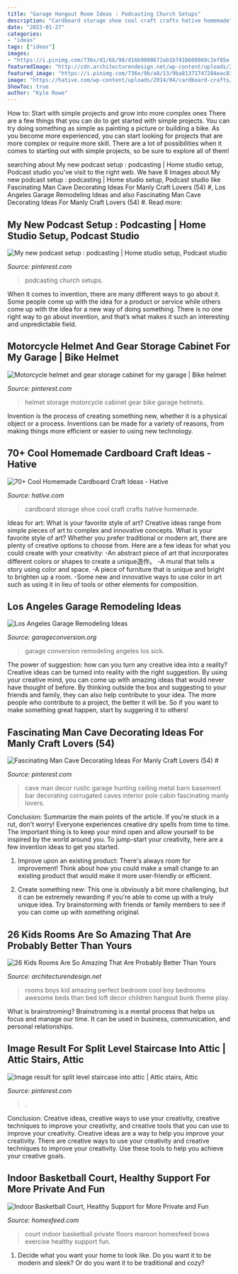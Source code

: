 ```yaml
---
title: "Garage Hangout Room Ideas : Podcasting Church Setups"
description: "Cardboard storage shoe cool craft crafts hative homemade"
date: "2023-01-27"
categories:
- "ideas"
tags: ["ideas"]
images:
- "https://i.pinimg.com/736x/d1/6b/98/d16b9800672ab1b741b608869c2ef85e.jpg"
featuredImage: "http://cdn.architecturendesign.net/wp-content/uploads/2014/09/kid-rooms-13.jpg"
featured_image: "https://i.pinimg.com/736x/9b/a8/13/9ba81371747284eac8342d3a6f8cab77.jpg"
image: "https://hative.com/wp-content/uploads/2014/04/cardboard-crafts/13-cardboard-shoe-storage.jpg"
ShowToc: true
author: "Kyle Rowe"
---
```



How to: Start with simple projects and grow into more complex ones
There are a few things that you can do to get started with simple projects. You can try doing something as simple as painting a picture or building a bike. As you become more experienced, you can start looking for projects that are more complex or require more skill. There are a lot of possibilities when it comes to starting out with simple projects, so be sure to explore all of them!

	

		
searching about My new podcast setup : podcasting | Home studio setup, Podcast studio you've visit to the right web. We have 8 Images about My new podcast setup : podcasting | Home studio setup, Podcast studio like Fascinating Man Cave Decorating Ideas For Manly Craft Lovers (54) #, Los Angeles Garage Remodeling Ideas and also Fascinating Man Cave Decorating Ideas For Manly Craft Lovers (54) #. Read more:
		
    
## My New Podcast Setup : Podcasting | Home Studio Setup, Podcast Studio

<img loading=lazy src="https://i.pinimg.com/736x/d1/6b/98/d16b9800672ab1b741b608869c2ef85e.jpg" onerror="this.onerror=null;this.src='https://tse2.mm.bing.net/th?id=OIP.OlN9PoNwHpvm_RK7rvyX3AHaJ3&amp;pid=15.1';" alt="My new podcast setup : podcasting | Home studio setup, Podcast studio">

_Source: pinterest.com_

>podcasting church setups. 

	

When it comes to invention, there are many different ways to go about it. Some people come up with the idea for a product or service while others come up with the idea for a new way of doing something. There is no one right way to go about invention, and that’s what makes it such an interesting and unpredictable field.

    
## Motorcycle Helmet And Gear Storage Cabinet For My Garage | Bike Helmet

<img loading=lazy src="https://i.pinimg.com/736x/2c/55/d8/2c55d89e9d5f4e234ff5e1c7525d9938.jpg" onerror="this.onerror=null;this.src='https://tse3.mm.bing.net/th?id=OIP.Q2N44tCTOqRpWIKJfZEWeQHaJ3&amp;pid=15.1';" alt="Motorcycle helmet and gear storage cabinet for my garage | Bike helmet">

_Source: pinterest.com_

>helmet storage motorcycle cabinet gear bike garage helmets. 

	

Invention is the process of creating something new, whether it is a physical object or a process. Inventions can be made for a variety of reasons, from making things more efficient or easier to using new technology. 

    
## 70+ Cool Homemade Cardboard Craft Ideas - Hative

<img loading=lazy src="https://hative.com/wp-content/uploads/2014/04/cardboard-crafts/13-cardboard-shoe-storage.jpg" onerror="this.onerror=null;this.src='https://tse3.mm.bing.net/th?id=OIP.9Pa96wJwxVCW1WZjrLNPSAHaI0&amp;pid=15.1';" alt="70+ Cool Homemade Cardboard Craft Ideas - Hative">

_Source: hative.com_

>cardboard storage shoe cool craft crafts hative homemade. 

	

Ideas for art: What is your favorite style of art?
Creative ideas range from simple pieces of art to complex and innovative concepts. What is your favorite style of art? Whether you prefer traditional or modern art, there are plenty of creative options to choose from. Here are a few ideas for what you could create with your creativity: 
-An abstract piece of art that incorporates different colors or shapes to create a unique造作。
-A mural that tells a story using color and space.
-A piece of furniture that is unique and bright to brighten up a room.
-Some new and innovative ways to use color in art such as using it in lieu of tools or other elements for composition.

    
## Los Angeles Garage Remodeling Ideas

<img loading=lazy src="https://www.garageconversion.org/uploads/images/GarageRemodeling/garage-conversion-3-.jpg" onerror="this.onerror=null;this.src='https://tse1.mm.bing.net/th?id=OIP.-n1gnTKghAmVGN6hvuCdoAHaE8&amp;pid=15.1';" alt="Los Angeles Garage Remodeling Ideas">

_Source: garageconversion.org_

>garage conversion remodeling angeles los sick. 

	

The power of suggestion: how can you turn any creative idea into a reality?
Creative ideas can be turned into reality with the right suggestion. By using your creative mind, you can come up with amazing ideas that would never have thought of before. By thinking outside the box and suggesting to your friends and family, they can also help contribute to your idea. The more people who contribute to a project, the better it will be. So if you want to make something great happen, start by suggering it to others!

    
## Fascinating Man Cave Decorating Ideas For Manly Craft Lovers (54) #

<img loading=lazy src="https://i.pinimg.com/736x/9b/a8/13/9ba81371747284eac8342d3a6f8cab77.jpg" onerror="this.onerror=null;this.src='https://tse1.mm.bing.net/th?id=OIP.706RmEXzGllBdI7ZgGgHAAHaJ2&amp;pid=15.1';" alt="Fascinating Man Cave Decorating Ideas For Manly Craft Lovers (54) #">

_Source: pinterest.com_

>cave man decor rustic garage hunting ceiling metal barn basement bar decorating corrugated caves interior pole cabin fascinating manly lovers. 

	

Conclusion: Summarize the main points of the article.
If you're stuck in a rut, don't worry! Everyone experiences creative dry spells from time to time. The important thing is to keep your mind open and allow yourself to be inspired by the world around you. To jump-start your creativity, here are a few invention ideas to get you started.
1. Improve upon an existing product: There's always room for improvement! Think about how you could make a small change to an existing product that would make it more user-friendly or efficient.

2. Create something new: This one is obviously a bit more challenging, but it can be extremely rewarding if you're able to come up with a truly unique idea. Try brainstorming with friends or family members to see if you can come up with something original.


    
## 26 Kids Rooms Are So Amazing That Are Probably Better Than Yours

<img loading=lazy src="http://cdn.architecturendesign.net/wp-content/uploads/2014/09/kid-rooms-13.jpg" onerror="this.onerror=null;this.src='https://tse2.mm.bing.net/th?id=OIP.mlyf-xgFOL_ky84ELMKw4gHaGl&amp;pid=15.1';" alt="26 Kids Rooms Are So Amazing That Are Probably Better Than Yours">

_Source: architecturendesign.net_

>rooms boys kid amazing perfect bedroom cool boy bedrooms awesome beds than bed loft decor children hangout bunk theme play. 

	

What is brainstroming? Brainstroming is a mental process that helps us focus and manage our time. It can be used in business, communication, and personal relationships.

    
## Image Result For Split Level Staircase Into Attic | Attic Stairs, Attic

<img loading=lazy src="https://i.pinimg.com/736x/ba/82/8d/ba828d961cf412fc8694235932086d4d.jpg" onerror="this.onerror=null;this.src='https://tse4.mm.bing.net/th?id=OIP.25naL4cW13Rugu0P36TgUgHaJ3&amp;pid=15.1';" alt="Image result for split level staircase into attic | Attic stairs, Attic">

_Source: pinterest.com_

>. 

	

Conclusion: Creative ideas, creative ways to use your creativity, creative techniques to improve your creativity, and creative tools that you can use to improve your creativity.
Creative ideas are a way to help you improve your creativity. There are creative ways to use your creativity and creative techniques to improve your creativity. Use these tools to help you achieve your creative goals.

    
## Indoor Basketball Court, Healthy Support For More Private And Fun

<img loading=lazy src="http://homesfeed.com/wp-content/uploads/2018/02/large-indoor-basketball-court-with-green-floors-and-maroon-wall-panels.jpg" onerror="this.onerror=null;this.src='https://tse4.mm.bing.net/th?id=OIP.KcICIzJ4VzkyLn7Y4jT9uQHaE8&amp;pid=15.1';" alt="Indoor Basketball Court, Healthy Support for More Private and Fun">

_Source: homesfeed.com_

>court indoor basketball private floors maroon homesfeed bowa exercise healthy support fun. 

	

1. Decide what you want your home to look like. Do you want it to be modern and sleek? Or do you want it to be traditional and cozy?

